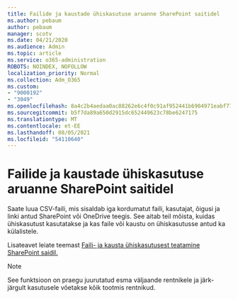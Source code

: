 ```yaml
---
title: Failide ja kaustade ühiskasutuse aruanne SharePoint saitidel
ms.author: pebaum
author: pebaum
manager: scotv
ms.date: 04/21/2020
ms.audience: Admin
ms.topic: article
ms.service: o365-administration
ROBOTS: NOINDEX, NOFOLLOW
localization_priority: Normal
ms.collection: Adm_O365
ms.custom:
- "9000192"
- "3049"
ms.openlocfilehash: 8a4c2b4aedaa0ac88262e6c4f0c91af952441b6904971eabf774c2a8b7b58042
ms.sourcegitcommit: b5f7da89a650d2915dc652449623c78be6247175
ms.translationtype: MT
ms.contentlocale: et-EE
ms.lasthandoff: 08/05/2021
ms.locfileid: "54110640"
---
```

# <a name="report-on-file-and-folder-sharing-in-sharepoint-sites"></a>Failide ja kaustade ühiskasutuse aruanne SharePoint saitidel

Saate luua CSV-faili, mis sisaldab iga kordumatut faili, kasutajat, õigusi ja linki antud SharePoint või OneDrive teegis. See aitab teil mõista, kuidas ühiskasutust kasutatakse ja kas faile või kaustu on ühiskasutusse antud ka külalistele.

Lisateavet leiate teemast [Faili- ja kausta ühiskasutusest teatamine SharePoint saidil.](https://docs.microsoft.com/sharepoint/sharing-reports)

> [!NOTE]
> See funktsioon on praegu juurutatud esma väljaande rentnikele ja järk-järgult kasutusele võetakse kõik tootmis rentnikud.